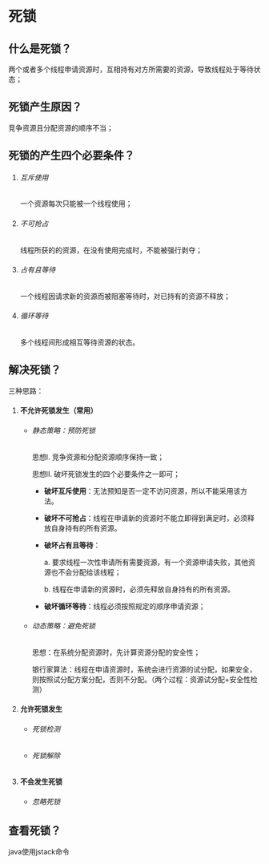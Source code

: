 # 死锁

## 什么是死锁？

两个或者多个线程申请资源时，互相持有对方所需要的资源，导致线程处于等待状态；

## 死锁产生原因？

竞争资源且分配资源的顺序不当；

## 死锁的产生四个必要条件？

1. ###### 互斥使用

   一个资源每次只能被一个线程使用；

2. ###### 不可抢占

   线程所获的的资源，在没有使用完成时，不能被强行剥夺；

3. ###### 占有且等待

   一个线程因请求新的资源而被阻塞等待时，对已持有的资源不释放；

4. ###### 循环等待

   多个线程间形成相互等待资源的状态。

## 解决死锁？

三种思路：

1. #### 不允许死锁发生（常用）

   - ###### 静态策略：预防死锁

     思想I. 竞争资源和分配资源顺序保持一致；

     思想II. 破坏死锁发生的四个必要条件之一即可；

     - **破坏互斥使用**：无法预知是否一定不访问资源，所以不能采用该方法。

     - **破坏不可抢占**：线程在申请新的资源时不能立即得到满足时，必须释放自身持有的所有资源。

     - **破坏占有且等待**：

       a. 要求线程一次性申请所有需要资源，有一个资源申请失败，其他资源也不会分配给该线程；

       b. 线程在申请新的资源时，必须先释放自身持有的所有资源。

     - **破坏循环等待**：线程必须按照规定的顺序申请资源；

   - ###### 动态策略：避免死锁

     思想：在系统分配资源时，先计算资源分配的安全性；

     银行家算法：线程在申请资源时，系统会进行资源的试分配，如果安全，则按照试分配方案分配，否则不分配。（两个过程：资源试分配+安全性检测）

2. #### 允许死锁发生

   - ###### 死锁检测

   - ###### 死锁解除

3. #### 不会发生死锁

   - ###### 忽略死锁

## 查看死锁？

java使用jstack命令